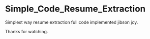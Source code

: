 # Simple_Code_Resume_Extraction


Simplest way resume extraction full code implemented jibson joy.

Thanks for watching.
